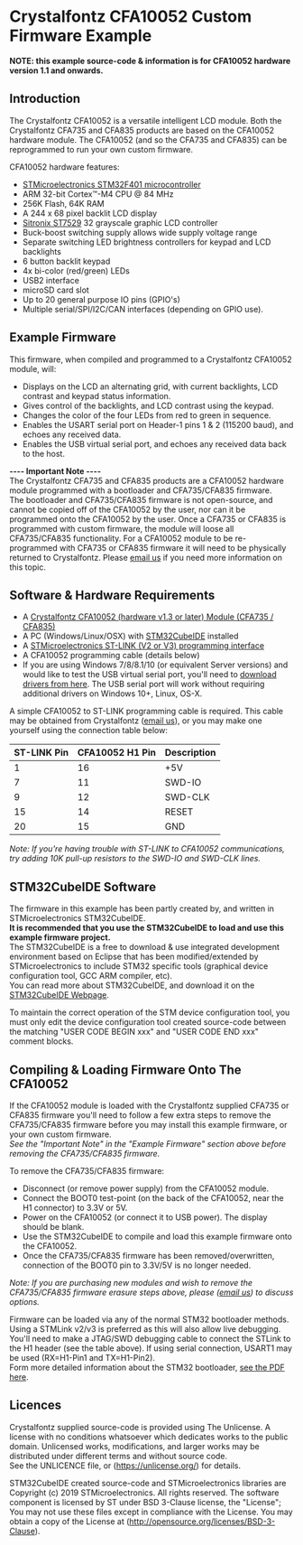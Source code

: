# Crystalfontz CFA10052 Custom Firmware Example  

**NOTE: this example source-code & information is for CFA10052 hardware version 1.1 and onwards.**  

## Introduction
The Crystalfontz CFA10052 is a versatile intelligent LCD module.
Both the Crystalfontz CFA735 and CFA835 products are based on the CFA10052 hardware module.
The CFA10052 (and so the CFA735 and CFA835) can be reprogrammed to run your own custom firmware. 

CFA10052 hardware features:
  * [STMicroelectronics STM32F401 microcontroller](https://www.st.com/en/microcontrollers-microprocessors/stm32f401rc.html)
  * ARM 32-bit Cortex™-M4 CPU @ 84 MHz
  * 256K Flash, 64K RAM
  * A 244 x 68 pixel backlit LCD display
  * [Sitronix ST7529](https://www.crystalfontz.com/controllers/Sitronix/ST7529/) 32 grayscale graphic LCD controller
  * Buck-boost switching supply allows wide supply voltage range
  * Separate switching LED brightness controllers for keypad and LCD backlights
  * 6 button backlit keypad
  * 4x bi-color (red/green) LEDs
  * USB2 interface
  * microSD card slot
  * Up to 20 general purpose IO pins (GPIO's)
  * Multiple serial/SPI/I2C/CAN interfaces (depending on GPIO use).
  
## Example Firmware
This firmware, when compiled and programmed to a Crystalfontz CFA10052 module, will:
  * Displays on the LCD an alternating grid, with current backlights, LCD contrast and keypad status information.
  * Gives control of the backlights, and LCD contrast using the keypad.
  * Changes the color of the four LEDs from red to green in sequence.
  * Enables the USART serial port on Header-1 pins 1 & 2 (115200 baud), and echoes any received data.
  * Enables the USB virtual serial port, and echoes any received data back to the host.
  
**---- Important Note ----**    
The Crystalfontz CFA735 and CFA835 products are a CFA10052 hardware module programmed with a bootloader and CFA735/CFA835 firmware.  
The bootloader and CFA735/CFA835 firmware is not open-source, and cannot be copied off of the CFA10052 by the user, nor can it be programmed onto the CFA10052 by the user.
Once a CFA735 or CFA835 is programmed with custom firmware, the module will loose all CFA735/CFA835 functionality.
For a CFA10052 module to be re-programmed with CFA735 or CFA835 firmware it will need to be physically returned to Crystalfontz.
Please [email us](mailto:support@crystalfontz.com) if you need more information on this topic.

## Software & Hardware Requirements  
  * A [Crystalfontz CFA10052 (hardware v1.3 or later) Module (CFA735 / CFA835)](https://www.crystalfontz.com/product/cfa835tfk)
  * A PC (Windows/Linux/OSX) with [STM32CubeIDE](https://www.st.com/en/development-tools/stm32cubeide.html) installed
  * A [STMicroelectronics ST-LINK (V2 or V3) programming interface](https://www.st.com/en/development-tools/st-link-v2.html)
  * A CFA10052 programming cable (details below)
  * If you are using Windows 7/8/8.1/10 (or equivalent Server versions) and would like to test the USB virtual serial port, you'll need to [download drivers from here](https://www.st.com/en/development-tools/stsw-stm32102.html]). The USB serial port will work without requiring additional drivers on Windows 10+, Linux, OS-X.
  
A simple CFA10052 to ST-LINK programming cable is required. This cable may be obtained from Crystalfontz ([email us](mailto:support@crystalfontz.com)), or you may make one yourself using the connection table below:
  
ST-LINK Pin | CFA10052 H1 Pin | Description
--- | --- | ----
1 | 16 | +5V
7 | 11 | SWD-IO
9 | 12 | SWD-CLK
15 | 14 | RESET
20 | 15 | GND

*Note: If you're having trouble with ST-LINK to CFA10052 communications, try adding 10K pull-up resistors to the SWD-IO and SWD-CLK lines.*

## STM32CubeIDE Software
The firmware in this example has been partly created by, and written in STMicroelectronics STM32CubeIDE.  
**It is recommended that you use the STM32CubeIDE to load and use this example firmware project.**  
The STM32CubeIDE is a free to download & use integrated development environment based on Eclipse that
has been modified/extended by STMicroelectronics to include STM32 specific tools
(graphical device configuration tool, GCC ARM compiler, etc).  
You can read more about STM32CubeIDE, and download it on the 
[STM32CubeIDE Webpage](https://www.st.com/en/development-tools/stm32cubeide.html).  

To maintain the correct operation of the STM device configuration tool, you must only edit
the device configuration tool created source-code between the matching "USER CODE BEGIN xxx" and "USER CODE END xxx" comment blocks.  

## Compiling & Loading Firmware Onto The CFA10052  

If the CFA10052 module is loaded with the Crystalfontz supplied CFA735 or CFA835 firmware you'll need
to follow a few extra steps to remove the CFA735/CFA835 firmware before you may install this example
firmware, or your own custom firmware.  
*See the "Important Note" in the "Example Firmware" section above before removing the CFA735/CFA835 firmware.*

To remove the CFA735/CFA835 firmware:
  * Disconnect (or remove power supply) from the CFA10052 module.
  * Connect the BOOT0 test-point (on the back of the CFA10052, near the H1 connector) to 3.3V or 5V.
  * Power on the CFA10052 (or connect it to USB power). The display should be blank.
  * Use the STM32CubeIDE to compile and load this example firmware onto the CFA10052.
  * Once the CFA735/CFA835 firmware has been removed/overwritten, connection of the BOOT0 pin to 3.3V/5V is no longer needed.

*Note: If you are purchasing new modules and wish to remove the CFA735/CFA835 firmware erasure steps above, please ([email us](mailto:support@crystalfontz.com)) to discuss options.*

Firmware can be loaded via any of the normal STM32 bootloader methods. Using a STMLink v2/v3 is
preferred as this will also allow live debugging. You'll need to make a JTAG/SWD debugging
cable to connect the STLink to the H1 header (see the table above). If using serial connection, USART1 may be used (RX=H1-Pin1 and TX=H1-Pin2).  
Form more detailed information about the STM32 bootloader, [see the PDF here](https://www.st.com/resource/en/application_note/cd00167594.pdf).

## Licences
Crystalfontz supplied source-code is provided using The Unlicense.
A license with no conditions whatsoever which dedicates works to the public domain. Unlicensed works, modifications, and larger works may be distributed under different terms and without source code.  
See the UNLICENCE file, or (https://unlicense.org/) for details.

STM32CubeIDE created source-code and STMicroelectronics libraries are Copyright (c) 2019 STMicroelectronics.
All rights reserved. The software component is licensed by ST under BSD 3-Clause license, the "License";
You may not use these files except in compliance with the License. You may obtain a copy of the License at (http://opensource.org/licenses/BSD-3-Clause).
